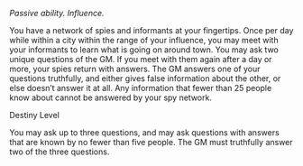 *Passive ability. Influence.*

You have a network of spies and informants at your fingertips. Once per day while within a city within the range of your influence, you may meet with your informants to learn what is going on around town. You may ask two unique questions of the GM. If you meet with them again after a day or more, your spies return with answers. The GM answers one of your questions truthfully, and either gives false information about the other, or else doesn’t answer it at all. Any information that fewer than 25 people know about cannot be answered by your spy network.

<div class="destiny-level">Destiny Level</div class="destiny-level">

You may ask up to three questions, and may ask questions with answers that are known by no fewer than five people. The GM must truthfully answer two of the three questions.
